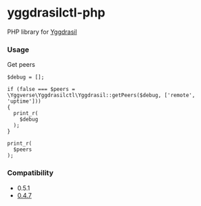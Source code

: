 # yggdrasilctl-php

PHP library for [Yggdrasil](https://github.com/yggdrasil-network/)

### Usage

Get peers

```
$debug = [];

if (false === $peers = \Yggverse\Yggdrasilctl\Yggdrasil::getPeers($debug, ['remote', 'uptime']))
{
  print_r(
    $debug
  );
}

print_r(
  $peers
);
```

### Compatibility

* 0.5.1
* [0.4.7](https://github.com/YGGverse/yggdrasilctl-php/tree/yggdrasil-0.4.7)
